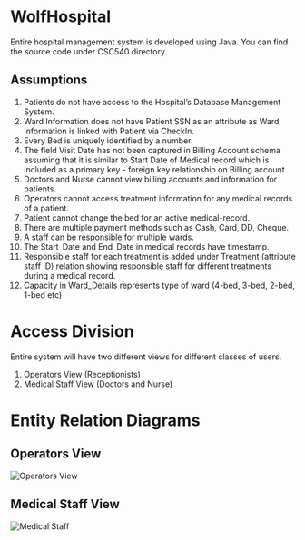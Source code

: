 # WolfHospital

Entire hospital management system is developed using Java. You can find the source code under CSC540 directory.

## Assumptions

1. Patients do not have access to the Hospital’s Database Management System.
2. Ward Information does not have Patient SSN as an attribute as Ward Information is linked with Patient via CheckIn.
3. Every Bed is uniquely identified by a number.
4. The field Visit Date has not been captured in Billing Account schema assuming that it is similar to Start Date of Medical record which is included as a primary key - foreign key relationship on Billing account.
5. Doctors and Nurse cannot view billing accounts and information for patients.
6. Operators cannot access treatment information for any medical records of a patient.
7. Patient cannot change the bed for an active medical-record.
8. There are multiple payment methods such as Cash, Card, DD, Cheque.
9. A staff can be responsible for multiple wards.
10. The Start_Date and End_Date in medical records have timestamp.
11. Responsible staff for each treatment is added under Treatment (attribute staff ID) relation showing responsible staff for different treatments during a medical record.
12. Capacity in Ward_Details represents type of ward (4-bed, 3-bed, 2-bed, 1-bed etc)


# Access Division
Entire system will have two different views for different classes of users.
1. Operators View (Receptionists)
2. Medical Staff View (Doctors and Nurse)

# Entity Relation Diagrams

## Operators View
![Operators View](https://user-images.githubusercontent.com/20255532/57651496-56e8f880-759b-11e9-870b-632418bdaf29.png)

## Medical Staff View
![Medical Staff](https://user-images.githubusercontent.com/20255532/57651495-56e8f880-759b-11e9-9e4a-1d499da998ca.png)

